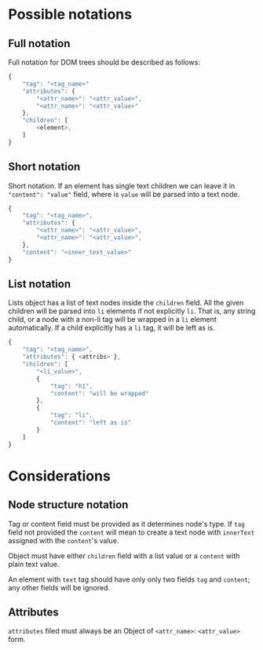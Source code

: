 # Possible notations

## Full notation

Full notation for DOM trees should be 
described as follows:

```javascript
{
    "tag": "<tag_name>"
    "attributes": {
        "<attr_name>": "<attr_value>",
        "<attr_name>": "<attr_value>"
    },
    "children": [
        <element>,
    ]
}
```

## Short notation

Short notation. If an element has single
text children we can leave it in
`"content": "value"` field, where is `value`
will be parsed into a text node.

```javascript
{
    "tag": "<tag_name>",
    "attributes": {
        "<attr_name>": "<attr_value>",
        "<attr_name>": "<attr_value>",
    },
    "content": "<inner_text_value>"
}
```

## List notation

Lists object has a list of text nodes
inside the `children` field. All the given
children will be parsed into `li` elements
if not explicitly `li`. That is, any string
child, or a node with a non-li tag will be
wrapped in a `li` element automatically.
If a child explicitly has a `li` tag, it will
be left as is.

```javascript
{
    "tag": "<tag_name>",
    "attributes": { <attribs> },
    "children": [
        "<li_value>",
        {
            "tag": "h1",
            "content": "will be wrapped"
        },
        {
            "tag": "li",
            "content": "left as is"
        }
    ]
}
```

# Considerations

## Node structure notation

Tag or content field must be provided as it 
determines node's type. If `tag` field not
provided the `content` will mean to create a 
text node with `innerText` assigned with the 
`content`'s value.

Object must have either `children` field with 
a list value or a `content` with plain text 
value.

An element with `text` tag should have only only 
two fields `tag` and `content`; any other fields 
will be ignored.

## Attributes

`attributes` filed must always be an Object of
`<attr_name>`: `<attr_value>` form.

